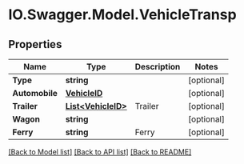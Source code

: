 # IO.Swagger.Model.VehicleTransp
## Properties

Name | Type | Description | Notes
------------ | ------------- | ------------- | -------------
**Type** | **string** |  | [optional] 
**Automobile** | [**VehicleID**](VehicleID.md) |  | [optional] 
**Trailer** | [**List&lt;VehicleID&gt;**](VehicleID.md) | Trailer | [optional] 
**Wagon** | **string** |  | [optional] 
**Ferry** | **string** | Ferry | [optional] 

[[Back to Model list]](../README.md#documentation-for-models) [[Back to API list]](../README.md#documentation-for-api-endpoints) [[Back to README]](../README.md)

